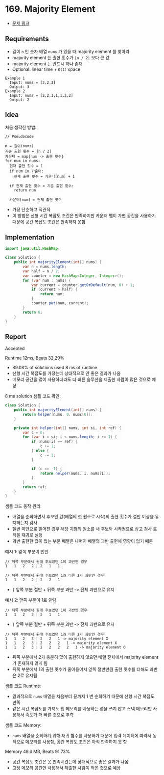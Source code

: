# 169. Majority Element

- [문제 링크](https://leetcode.com/problems/majority-element/)

## Requirements

- 길이 `n` 인 숫자 배열 `nums` 가 있을 때 majority element 를 찾아라
- majority element 는 출현 횟수가 `|n / 2|` 보다 큰 값
- majority element 는 반드시 하나 존재
- Optional: linear time + `O(1)` space

```text
Example 1
  Input: nums = [3,2,3]
  Output: 3
Example 2
  Input: nums = [2,2,1,1,1,2,2]
  Output: 2
```

## Idea

처음 생각한 방법:

```text
// Pseudocode

n = 길이(nums)
기준 출현 횟수 = |n / 2|
카운터 = map{num -> 출현 횟수} 
for num in nums:
  현재 출현 횟수 = 1
  if num in 카운터:
    현재 출현 횟수 = 카운터[num] + 1
    
  if 현재 출현 횟수 > 기준 출현 횟수:
    return num
    
  카운터[num] = 현재 출현 횟수
```

- 가장 단순하고 직관적
- 이 방법은 선형 시간 복잡도 조건은 만족하지만 카운터 맵이 가변 공간을 사용하기 때문에 공간 복잡도 조건은 만족하지 못함

## Implementation

```java
import java.util.HashMap;

class Solution {
    public int majorityElement(int[] nums) {
        var n = nums.length;
        var half = n / 2;
        var counter = new HashMap<Integer, Integer>();
        for (var num : nums) {
            var current = counter.getOrDefault(num, 0) + 1;
            if (current > half) {
                return num;
            }
            counter.put(num, current);
        }
        return 0;
    }
}
```

## Report

Accepted

Runtime 12ms, Beats 32.29%

- 89.08% of solutions used 8 ms of runtime
- 선형 시간 복잡도를 가졌는데 상대적으로 안 좋은 결과가 나옴
- 메모리 공간을 많이 사용하더라도 더 빠른 솔루션을 제출한 사람이 많은 것으로 예상

8 ms solution 샘플 코드 확인:

```java
class Solution {
    public int majorityElement(int[] nums) {
        return helper(nums, 0, nums[0]);
    }

    private int helper(int[] nums, int si, int ref) {
        var c = 0;
        for (var i = si; i < nums.length; i += 1) {
            if (nums[i] == ref) {
                c += 1;
            } else {
                c -= 1;
            }

            if (c == -1) {
                return helper(nums, i, nums[i]);
            }
        }
        return ref;
    }
}
```

샘플 코드 동작 원리:

- 배열을 순회하면서 후보인 값(배열의 첫 원소로 시작)의 출현 횟수가 절반 이상을 유지하는지 검사
- 절반 미만으로 떨어진 경우 해당 지점의 원소를 새 후보와 시작점으로 삼고 검사 로직을 재귀로 실행
- 과반 출현한 값이 없는 부분 배열은 나머지 배열의 과반 출현에 영향이 없기 때문

예시 1: 앞쪽 부분이 반반

```text
// 뒤쪽 부분에서 원래 후보였던 1이 과반인 경우
1   1   2   2 | 2   1   1   

// 뒤쪽 부분에서 원래 후보였던 1과 다른 2가 과반인 경우
1   1   2   2 | 2   2   1
```

- `|` 앞쪽 부분 절반 + 뒤쪽 부분 과반 -> 전체 과반으로 유지

예시 2: 앞쪽 부분이 1로 쏠림

```text
// 뒤쪽 부분에서 원래 후보였던 1이 과반인 경우
1   1   2   3 | 2   1   1
```

- `|` 앞쪽 부분 절반 + 뒤쪽 부분 과반 -> 전체 과반으로 유지

```text
// 뒤쪽 부분에서 원래 후보였던 1과 다른 2가 과반인 경우
1   1   2   3 | 2   2   1 -> majority element X
1   1   2   3 | 2   2   2   1 -> majority element X
1   1   2   3 | 2   2   2   2   1 -> majority element O
```

- 뒤쪽 부분에서 2가 충분히 많이 출현하지 않으면 배열 전체에서 majority element 가 존재하지 않게 됨
- 뒤쪽 부분에서 1의 출현 횟수가 줄어들어서 앞쪽 절반만큼 출현 횟수를 더해도 과반은 2로 유지됨

샘플 코드 Runtime:

- 결과적으로 `nums` 배열을 처음부터 끝까지 1 번 순회하기 때문에 선형 시간 복잡도 만족
- 같은 시간 복잡도를 가져도 힙 메모리를 사용하는 맵을 쓰지 않고 스택 메모리만 사용해서 속도가 더 빠른 것으로 추측

샘플 코드 Memory:

- `nums` 배열을 순회하기 위해 재귀 함수를 사용하기 때문에 입력 데이터에 따라서 동적으로 메모리를 사용함, 공간 복잡도 조건은 아직 만족하지 못 함

Memory 46.6 MB, Beats 91.73%

- 공간 복잡도 조건은 못 만족시켰는데 상대적으로 좋은 결과가 나옴
- 고정 메모리 공간만 사용해서 제출한 사람이 적은 것으로 예상

